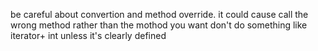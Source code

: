 be careful about convertion and method override. it could cause call the wrong method rather than the mothod you want
don't do something like iterator+ int unless it's clearly defined
